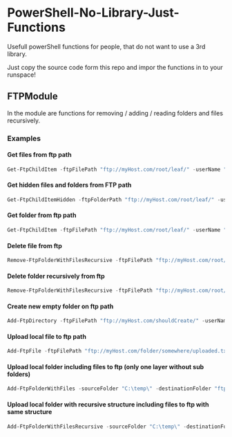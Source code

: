 # PowerShell-No-Library-Just-Functions

Usefull powerShell functions for people, that do not want to use a 3rd library.

Just copy the source code form this repo and impor the functions in to your runspace!


## FTPModule

In the module are functions for removing / adding / reading folders and files recursively.

### Examples

#### Get files from ftp path

```PowerShell
Get-FtpChildItem -ftpFilePath "ftp://myHost.com/root/leaf/" -userName "User" -password "pw" -hidden $false -File
```

#### Get hidden files and folders from FTP path

```PowerShell
Get-FtpChildItemHidden -ftpFolderPath "ftp://myHost.com/root/leaf/" -userName "User" -password "pw" -File -Directory
```



#### Get folder from ftp path

```PowerShell
Get-FtpChildItem -ftpFilePath "ftp://myHost.com/root/leaf/" -userName "User" -password "pw" -Directory
```


#### Delete file from ftp

```PowerShell
Remove-FtpFolderWithFilesRecursive -ftpFilePath "ftp://myHost.com/root/leaf/world.mine" -userName "User" -password "pw"
```


#### Delete folder recursively from ftp

```PowerShell
Remove-FtpFolderWithFilesRecursive -ftpFilePath "ftp://myHost.com/root/leaf/" -userName "User" -password "pw"
```

#### Create new empty folder on ftp path

```PowerShell
Add-FtpDirectory -ftpFilePath "ftp://myHost.com/shouldCreate/" -userName "User" -password "pw"
```

#### Upload local file to ftp path

```PowerShell
Add-FtpFile -ftpFilePath "ftp://myHost.com/folder/somewhere/uploaded.txt" -localFile "C:\temp\file.txt" -userName "User" -password "pw"
```

#### Upload local folder including files to ftp (only one layer without sub folders)

```PowerShell
Add-FtpFolderWithFiles -sourceFolder "C:\temp\" -destinationFolder "ftp://myHost.com/folder/somewhere/" -userName "User" -password "pw"
```

#### Upload local folder with recursive structure including files to ftp with same structure

```PowerShell
Add-FtpFolderWithFilesRecursive -sourceFolder "C:\temp\" -destinationFolder "ftp://myHost.com/folder/" -userName "User" -password "pw"
```


